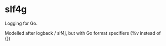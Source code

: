slf4g
=====

Logging for Go.

Modelled after logback / slf4j, but with Go format specifiers (%v instead of {})